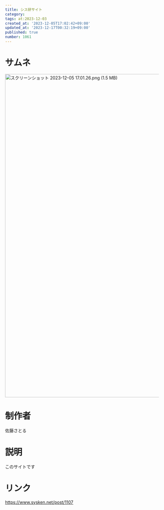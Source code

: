 ```yaml
---
title: シス研サイト
category:
tags: at:2023-12-03
created_at: '2023-12-05T17:02:42+09:00'
updated_at: '2023-12-17T00:32:19+09:00'
published: true
number: 1061
---
```


# サムネ
<img width="1056" alt="スクリーンショット 2023-12-05 17.01.26.png (1.5 MB)" src="/img/markdown/1061/068a9589-259e-4d58-8cbe-ab6527cb1a16.png">

# 制作者
佐藤さとる

# 説明
このサイトです

# リンク
https://www.sysken.net/post/1107

